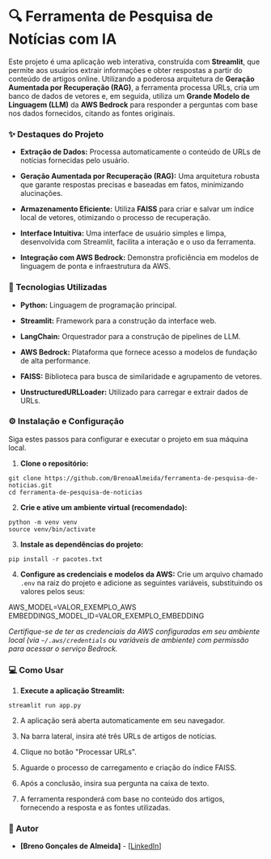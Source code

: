 # 🔍 Ferramenta de Pesquisa de Notícias com IA

Este projeto é uma aplicação web interativa, construída com **Streamlit**, que permite aos usuários extrair informações e obter respostas a partir do conteúdo de artigos online. Utilizando a poderosa arquitetura de **Geração Aumentada por Recuperação (RAG)**, a ferramenta processa URLs, cria um banco de dados de vetores e, em seguida, utiliza um **Grande Modelo de Linguagem (LLM)** da **AWS Bedrock** para responder a perguntas com base nos dados fornecidos, citando as fontes originais.

### ✨ Destaques do Projeto

* **Extração de Dados:** Processa automaticamente o conteúdo de URLs de notícias fornecidas pelo usuário.

* **Geração Aumentada por Recuperação (RAG):** Uma arquitetura robusta que garante respostas precisas e baseadas em fatos, minimizando alucinações.

* **Armazenamento Eficiente:** Utiliza **FAISS** para criar e salvar um índice local de vetores, otimizando o processo de recuperação.

* **Interface Intuitiva:** Uma interface de usuário simples e limpa, desenvolvida com Streamlit, facilita a interação e o uso da ferramenta.

* **Integração com AWS Bedrock:** Demonstra proficiência em modelos de linguagem de ponta e infraestrutura da AWS.

### 🚀 Tecnologias Utilizadas

* **Python:** Linguagem de programação principal.

* **Streamlit:** Framework para a construção da interface web.

* **LangChain:** Orquestrador para a construção de pipelines de LLM.

* **AWS Bedrock:** Plataforma que fornece acesso a modelos de fundação de alta performance.

* **FAISS:** Biblioteca para busca de similaridade e agrupamento de vetores.

* **UnstructuredURLLoader:** Utilizado para carregar e extrair dados de URLs.

### ⚙️ Instalação e Configuração

Siga estes passos para configurar e executar o projeto em sua máquina local.

1. **Clone o repositório:**
```
git clone https://github.com/BrenoaAlmeida/ferramenta-de-pesquisa-de-noticias.git  
cd ferramenta-de-pesquisa-de-noticias
```

2. **Crie e ative um ambiente virtual (recomendado):**

```
python -m venv venv  
source venv/bin/activate
```


3. **Instale as dependências do projeto:**

```
pip install -r pacotes.txt
```

4. **Configure as credenciais e modelos da AWS:**
Crie um arquivo chamado `.env` na raiz do projeto e adicione as seguintes variáveis, substituindo os valores pelos seus:

AWS_MODEL=VALOR_EXEMPLO_AWS  
EMBEDDINGS_MODEL_ID=VALOR_EXEMPLO_EMBEDDING  


*Certifique-se de ter as credenciais da AWS configuradas em seu ambiente local (via `~/.aws/credentials` ou variáveis de ambiente) com permissão para acessar o serviço Bedrock.*

### 💻 Como Usar

1. **Execute a aplicação Streamlit:**
```
streamlit run app.py
```

2. A aplicação será aberta automaticamente em seu navegador.

3. Na barra lateral, insira até três URLs de artigos de notícias.

4. Clique no botão "Processar URLs".

5. Aguarde o processo de carregamento e criação do índice FAISS.

6. Após a conclusão, insira sua pergunta na caixa de texto.

7. A ferramenta responderá com base no conteúdo dos artigos, fornecendo a resposta e as fontes utilizadas.

### 👤 Autor

* **\[Breno Gonçales de Almeida\]** - \[[LinkedIn](https://www.linkedin.com/in/brenogoncalvesalmeida/)\]